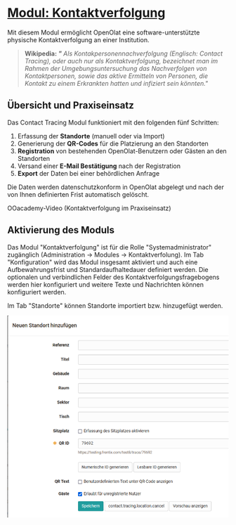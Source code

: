 #  [Modul: Kontaktverfolgung](Modul%EF%B9%95+Kontaktverfolgung.html)

Mit diesem Modul ermöglicht OpenOlat eine software-unterstützte physische
Kontaktverfolgung an einer Institution.

>  **Wikipedia: _"_** _Als Kontakpersonennachverfolgung (Englisch: Contact
> Tracing), oder auch nur als Kontaktverfolgung, bezeichnet man im Rahmen der
> Umgebungsuntersuchung das Nachverfolgen von Kontaktpersonen, sowie das
> aktive Ermitteln von Personen, die Kontakt zu einem Erkrankten hatten und
> infiziert sein könnten."_

  

  

## Übersicht und Praxiseinsatz

Das Contact Tracing Modul funktioniert mit den folgenden fünf Schritten:

  1. Erfassung der **Standorte** (manuell oder via Import)
  2. Generierung der **QR-Codes** für die Platzierung an den Standorten
  3.  **Registration** von bestehenden OpenOlat-Benutzern oder Gästen an den Standorten
  4. Versand einer **E-Mail Bestätigung** nach der Registration
  5.  **Export** der Daten bei einer behördlichen Anfrage

Die Daten werden datenschutzkonform in OpenOlat abgelegt und nach der von
Ihnen definierten Frist automatisch gelöscht.

OOacademy-Video (Kontaktverfolgung im Praxiseinsatz)

  

  

## Aktivierung des Moduls

Das Modul "Kontaktverfolgung" ist für die Rolle "Systemadministrator"
zugänglich (Administration → Modules → Kontaktverfolung). Im Tab
"Konfiguration" wird das Modul insgesamt aktiviert und auch eine
Aufbewahrungsfrist und Standardaufhaltedauer definiert werden. Die optionalen
und verbindlichen Felder des Kontaktverfolgungsfragebogens werden hier
konfiguriert und weitere Texte und Nachrichten können konfiguriert werden.

Im Tab "Standorte" können Standorte importiert bzw. hinzugefügt werden.

![](assets/Standort_hinzufuegen.png)

  

